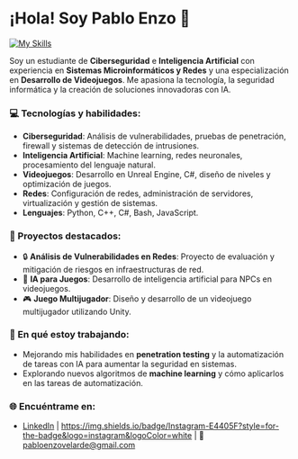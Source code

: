 # ¡Hola! Soy Pablo Enzo 👋

[![My Skills](https://skillicons.dev/icons?i=linux,kali,py,bots)](https://skillicons.dev)

Soy un estudiante de **Ciberseguridad** e **Inteligencia Artificial** con experiencia en **Sistemas Microinformáticos y Redes** y una especialización en **Desarrollo de Videojuegos**. Me apasiona la tecnología, la seguridad informática y la creación de soluciones innovadoras con IA.

### 💻 Tecnologías y habilidades:
- **Ciberseguridad**: Análisis de vulnerabilidades, pruebas de penetración, firewall y sistemas de detección de intrusiones.
- **Inteligencia Artificial**: Machine learning, redes neuronales, procesamiento del lenguaje natural.
- **Videojuegos**: Desarrollo en Unreal Engine, C#, diseño de niveles y optimización de juegos.
- **Redes**: Configuración de redes, administración de servidores, virtualización y gestión de sistemas.
- **Lenguajes**: Python, C++, C#, Bash, JavaScript.

### 🚀 Proyectos destacados:
- 🔒 **Análisis de Vulnerabilidades en Redes**: Proyecto de evaluación y mitigación de riesgos en infraestructuras de red.
- 🤖 **IA para Juegos**: Desarrollo de inteligencia artificial para NPCs en videojuegos.
- 🎮 **Juego Multijugador**: Diseño y desarrollo de un videojuego multijugador utilizando Unity.

### 🎯 En qué estoy trabajando:
- Mejorando mis habilidades en **penetration testing** y la automatización de tareas con IA para aumentar la seguridad en sistemas.
- Explorando nuevos algoritmos de **machine learning** y cómo aplicarlos en las tareas de automatización.

### 🌐 Encuéntrame en:
- [LinkedIn](https://www.linkedin.com) | https://img.shields.io/badge/Instagram-E4405F?style=for-the-badge&logo=instagram&logoColor=white | 📧 pabloenzovelarde@gmail.com
